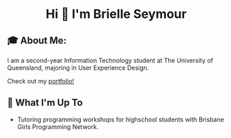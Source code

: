 <h1 align="center">Hi 👋 I'm Brielle Seymour</h1>

## 🎓 About Me:
I am a second-year Information Technology student at The University of Queensland, majoring in User Experience Design.

Check out my [portfolio!](https://dribbble.com/BrielleSeymour)

## 🚀 What I'm Up To

- Tutoring programming workshops for highschool students with Brisbane Girls Programming Network.

<!--## 🌐 Connect with me-->

